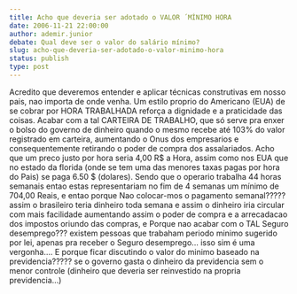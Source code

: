 ```yaml
---
title: Acho que deveria ser adotado o VALOR ´MÍNIMO HORA
date: 2006-11-21 22:00:00
author: ademir.junior
debate: Qual deve ser o valor do salário mínimo?
slug: acho-que-deveria-ser-adotado-o-valor-minimo-hora
status: publish 
type: post
---
```


Acredito que deveremos entender e aplicar técnicas construtivas em nosso pais, nao importa de onde venha. Um estilo proprio do Americano (EUA) de se cobrar por HORA TRABALHADA reforça a dignidade e a praticidade das coisas. Acabar com a tal CARTEIRA DE TRABALHO, que só serve pra enxer o bolso do governo de dinheiro quando o mesmo recebe até 103% do valor registrado em carteira, aumentando o Onus dos empresarios e consequentemente retirando o poder de compra dos assalariados. Acho que um preco justo por hora seria 4,00 R$ a Hora, assim como nos EUA que no estado da florida (onde se tem uma das menores taxas pagas por hora do Pais) se paga 6.50 $ (dolares). Sendo que o operario trabalha 44 horas semanais entao estas representariam no fim de 4 semanas um mínimo de 704,00 Reais, e entao porque Nao colocar-mos o pagamento semanal????? assim o brasileiro teria dinheiro toda semana e assim o dinheiro iria circular com mais facilidade aumentando assim o poder de compra e a arrecadacao dos impostos oriundo das compras, e Porque nao acabar com o TAL Seguro desemprego??? existem pessoas que trabaham periodo minimo sugerido por lei, apenas pra receber o Seguro desemprego... isso sim é uma vergonha.... E porque ficar discutindo o valor do minimo baseado na previdencia????? se o governo gasta o dinheiro da previdencia sem o menor controle (dinheiro que deveria ser reinvestido na propria previdencia...)
